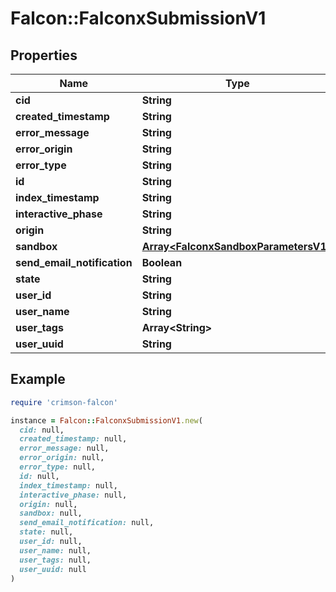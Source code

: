 # Falcon::FalconxSubmissionV1

## Properties

| Name | Type | Description | Notes |
| ---- | ---- | ----------- | ----- |
| **cid** | **String** |  | [optional] |
| **created_timestamp** | **String** |  | [optional] |
| **error_message** | **String** |  | [optional] |
| **error_origin** | **String** |  | [optional] |
| **error_type** | **String** |  | [optional] |
| **id** | **String** |  | [optional] |
| **index_timestamp** | **String** |  | [optional] |
| **interactive_phase** | **String** |  | [optional] |
| **origin** | **String** |  | [optional] |
| **sandbox** | [**Array&lt;FalconxSandboxParametersV1&gt;**](FalconxSandboxParametersV1.md) |  | [optional] |
| **send_email_notification** | **Boolean** |  | [optional] |
| **state** | **String** |  | [optional] |
| **user_id** | **String** |  | [optional] |
| **user_name** | **String** |  | [optional] |
| **user_tags** | **Array&lt;String&gt;** |  | [optional] |
| **user_uuid** | **String** |  | [optional] |

## Example

```ruby
require 'crimson-falcon'

instance = Falcon::FalconxSubmissionV1.new(
  cid: null,
  created_timestamp: null,
  error_message: null,
  error_origin: null,
  error_type: null,
  id: null,
  index_timestamp: null,
  interactive_phase: null,
  origin: null,
  sandbox: null,
  send_email_notification: null,
  state: null,
  user_id: null,
  user_name: null,
  user_tags: null,
  user_uuid: null
)
```

